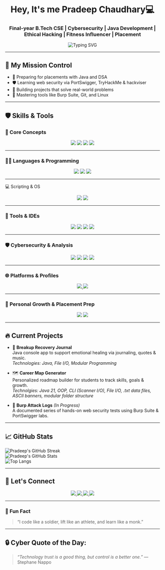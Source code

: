 <h1 align="center">Hey, It's me <b>Pradeep Chaudhary💻</b> </h1>
<h3 align="center">
  <strong>Final-year B.Tech CSE | Cybersecurity | Java Development | Ethical Hacking | Fitness Influencer | Placement</strong><br></h3>
<p align="center">
  <img src="https://readme-typing-svg.demolab.com?font=Fira+Code&weight=600&size=24&pause=1000&color=8B5CF6&center=true&vCenter=true&width=900&lines=Aspiring+Security+Analyst+%7C+Cyber+Learner;Engineer+in+the+Gym+%7C+Built+Different;Content+Creator+%7C+Real+Raw+Relentless;Final+Year+CSE+Student+%40+LPU;DSA+%7C+TryHackMe+%7C+Burp+Suite+Grinder;Healing+%7C+Lifting+%7C+Growing;From+Breakdown+to+Breakthrough;Future+Red+Team+Specialist+in+Making;Discipline+Over+Motivation+%7C+Execution+%3E+Excuses" alt="Typing SVG" />
</p>


---

## 🚀 My Mission Control
- 🎯 Preparing for placements with Java and DSA
- 🛡️ Learning web security via PortSwigger, TryHackMe & hackviser
- 🧠 Building projects that solve real-world problems
- 🔧 Mastering tools like Burp Suite, Git, and Linux

---


## 🛡️ Skills & Tools

### 🧠 Core Concepts
<p align="center">
  <img src="https://img.shields.io/badge/DSA-Important-orange?style=for-the-badge"/>
  <img src="https://img.shields.io/badge/Operating System-Concepts-yellow?style=for-the-badge"/>
  <img src="https://img.shields.io/badge/Networking-CN-blue?style=for-the-badge"/>
  <img src="https://img.shields.io/badge/SQL-Database-lightgrey?style=for-the-badge&logo=sqlite"/>
</p>

---

### 👨‍💻 Languages & Programming
<p align="center"> <img src="https://img.shields.io/badge/Java-ED8B00?style=for-the-badge&logo=java&logoColor=white"/> <img src="https://img.shields.io/badge/HTML5-E34F26?style=for-the-badge&logo=html5&logoColor=white"/> <img src="https://img.shields.io/badge/CSS3-1572B6?style=for-the-badge&logo=css3&logoColor=white"/> </p>

---

💻 Scripting & OS
<p align="center"> 
  <img src="https://img.shields.io/badge/Bash-Scripting-4EAA25?style=for-the-badge&logo=gnubash&logoColor=white"/> 
  <img src="https://img.shields.io/badge/Linux-CommandLine-black?style=for-the-badge&logo=linux&logoColor=yellow"/> </p>

---

### 🧰 Tools & IDEs
<p align="center">
  <img src="https://img.shields.io/badge/VSCode-IDE-blue?style=for-the-badge&logo=visualstudiocode"/>
  <img src="https://img.shields.io/badge/Eclipse-IDE-purple?style=for-the-badge&logo=eclipseide"/>
  <img src="https://img.shields.io/badge/Git-VersionControl-orange?style=for-the-badge&logo=git"/>
  <img src="https://img.shields.io/badge/GitHub-Repos-black?style=for-the-badge&logo=github"/>
</p>

---

### 🛡️ Cybersecurity & Analysis
<p align="center">
  <img src="https://img.shields.io/badge/Cybersecurity-Active-blue?style=for-the-badge&logo=security"/>
  <img src="https://img.shields.io/badge/Wireshark-NetworkAnalysis-blue?style=for-the-badge&logo=wireshark"/>
  <img src="https://img.shields.io/badge/BurpSuite-WebSecurity-critical?style=for-the-badge&logo=burpsuite"/>
  <img src="https://img.shields.io/badge/PortSwigger-Active-orange?style=for-the-badge&logo=portswigger"/>
</p>

---

### 🌐 Platforms & Profiles
<p align="center"> <a href="https://tryhackme.com/p/princechaudhary2911" target="_blank"> <img src="https://img.shields.io/badge/TryHackMe-Profile-maroon?style=for-the-badge&logo=tryhackme"/> </a> <a href="https://www.hackviser.com/profile/pradeep11" target="_blank"> <img src="https://img.shields.io/badge/hackviser-Profile-darkblue?style=for-the-badge&logo=hackaday&logoColor=white"/> </a> </p>

---

### 🎯 Personal Growth & Placement Prep
<p align="center">
  <img src="https://img.shields.io/badge/Placement-2025-green?style=for-the-badge"/>
  <img src="https://img.shields.io/badge/Learning-Everyday-blue?style=for-the-badge&logo=leetcode"/>
</p>

---

## 🔥 Current Projects

- 🧠 **Breakup Recovery Journal**  
  Java console app to support emotional healing via journaling, quotes & music.  
  _Technologies: Java, File I/O, Modular Programming_

- 🗺️ **Career Map Generator**   
  Personalized roadmap builder for students to track skills, goals & growth.
  <br>
  _Technolgies: Java 21, OOP, CLI (Scanner I/O), File I/O, .txt data files, ASCII banners, modular folder structure_

- 🔐 **Burp Attack Logs**  *(In Progress)*
  <br>
  A documented series of hands-on web security tests using Burp Suite & PortSwigger labs.

---

## 📈 GitHub Stats

![Pradeep's GitHub Streak](https://github-readme-streak-stats.herokuapp.com/?user=pradeepjaat29&theme=radical&hide_border=true)  
![Pradeep's GitHub Stats](https://github-readme-stats.vercel.app/api?username=pradeepjaat29&show_icons=true&theme=radical&hide_border=true)  
![Top Langs](https://github-readme-stats.vercel.app/api/top-langs/?username=pradeepjaat29&layout=compact&theme=radical)

---

## 🎯 Let's Connect

<p align="center">
  <a href="https://www.linkedin.com/in/pradeep-chaudharycs" target="_blank">
    <img src="https://img.shields.io/badge/LinkedIn-PrinceChaudhary-blue?style=for-the-badge&logo=linkedin&logoColor=white" />
  </a>
  <a href="mailto:princechaudhary2911@gmail.com">
    <img src="https://img.shields.io/badge/Email-ContactMe-red?style=for-the-badge&logo=gmail&logoColor=white" />
  </a>
  <a href="https://github.com/PradeepJaat29" target="_blank">
    <img src="https://img.shields.io/badge/GitHub-raaksh-black?style=for-the-badge&logo=github" />
  </a>
  <a href="https://leetcode.com/u/pra_deep_11" target="_blank">
    <img src="https://img.shields.io/badge/LeetCode-raaksh-orange?style=for-the-badge&logo=leetcode" />
  </a>
</p>

---

### 🧵 Fun Fact

> “I code like a soldier, lift like an athlete, and learn like a monk.”

---

## 🔒 Cyber Quote of the Day:

> *“Technology trust is a good thing, but control is a better one.”* — Stephane Nappo
